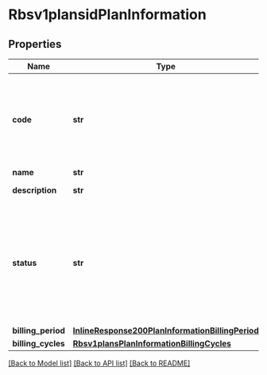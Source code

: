 # Rbsv1plansidPlanInformation

## Properties
Name | Type | Description | Notes
------------ | ------------- | ------------- | -------------
**code** | **str** | Plan code is an optional field, If not provided system generates and assign one  | [optional] 
**name** | **str** | Plan name  | [optional] 
**description** | **str** | Plan description  | [optional] 
**status** | **str** | Updating to &#x60;DRAFT&#x60; is not allowed from &#x60;ACTIVE&#x60; and &#x60;INACTIVE&#x60; status.  Plan Status:  - &#x60;DRAFT&#x60;  - &#x60;ACTIVE&#x60;  - &#x60;INACTIVE&#x60;  | [optional] 
**billing_period** | [**InlineResponse200PlanInformationBillingPeriod**](InlineResponse200PlanInformationBillingPeriod.md) |  | [optional] 
**billing_cycles** | [**Rbsv1plansPlanInformationBillingCycles**](Rbsv1plansPlanInformationBillingCycles.md) |  | [optional] 

[[Back to Model list]](../README.md#documentation-for-models) [[Back to API list]](../README.md#documentation-for-api-endpoints) [[Back to README]](../README.md)


